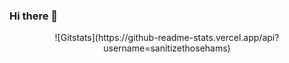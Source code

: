 ### Hi there 👋

<center>![Gitstats](https://github-readme-stats.vercel.app/api?username=sanitizethosehams)</center>
